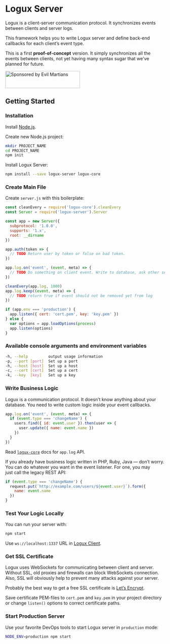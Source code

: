 # Logux Server

Logux is a client-server communication protocol. It synchronizes events
between clients and server logs.

This framework helps you to write Logux server and define back-end callbacks
for each client’s event type.

This is a first **proof-of-concept** version. It simply synchronizes all the events between
clients, not yet having many syntax sugar that we've planned for future.

<a href="https://evilmartians.com/?utm_source=logux-server">
  <img src="https://evilmartians.com/badges/sponsored-by-evil-martians.svg"
       alt="Sponsored by Evil Martians" width="236" height="54">
</a>


## Getting Started


### Installation

Install [Node.js](https://nodejs.org/en/download/).

Create new Node.js project:

```sh
mkdir PROJECT_NAME
cd PROJECT_NAME
npm init
```

Install Logux Server:

```sh
npm install --save logux-server logux-core
```


### Create Main File

Create `server.js` with this boilerplate:

```js
const cleanEvery = require('logux-core').cleanEvery
const Server = require('logux-server').Server

const app = new Server({
  subprotocol: '1.0.0',
  supports: '1.x',
  root: __dirname
})

app.auth(token => {
  // TODO Return user by token or false on bad token.
})

app.log.on('event', (event, meta) => {
  // TODO Do something on client event. Write to database, ask other service.
})

cleanEvery(app.log, 1000)
app.log.keep((event, meta) => {
  // TODO return true if event should not be removed yet from log
})

if (app.env === 'production') {
  app.listen({ cert: 'cert.pem', key: 'key.pem' })
} else {
  var options = app.loadOptions(process)
  app.listen(options)
}
```


### Available console arguments and environment variables
```sh
-h, --help         output usage information
-p, --port [port]  Set up a port
-h, --host [host]  Set up a host
-c, --cert [cert]  Set up a cert
-k, --key  [key]   Set up a key
```


### Write Business Logic

Logux is a communication protocol. It doesn’t know anything about your database.
You need to write custom logic inside your event callbacks.

```js
app.log.on('event', (event, meta) => {
  if (event.type === 'changeName') {
    users.find({ id: event.user }).then(user => {
      user.update({ name: event.name })
    })
  }
})
```

Read [`logux-core`] docs for `app.log` API.

If you already have business logic written in PHP, Ruby, Java — don’t worry.
You can do whatever you want in the event listener. For one, you may just call the legacy REST API:

```js
if (event.type === 'changeName') {
  request.put(`http://example.com/users/${event.user}`).form({
    name: event.name
  })
}
```

[`logux-core`]: https://github.com/logux/logux-core


### Test Your Logic Locally

You can run your server with:

```sh
npm start
```

Use `ws://localhost:1337` URL in [Logux Client].

[Logux Client]: https://github.com/logux/logux-client


### Get SSL Certificate

Logux uses WebSockets for communicating between client and server.
Without SSL, old proxies and firewalls can block WebSockets connection.
Also, SSL will obviously help to prevent many attacks against your server.

Probably the best way to get a free SSL certificate is [Let’s Encrypt].

Save certificate PEM-files to `cert.pem` and `key.pem` in your project directory
or change `listen()` options to correct certificate paths.

[Let’s Encrypt]: https://letsencrypt.org/


### Start Production Server

Use your favorite DevOps tools to start Logux server in `production` mode:

```sh
NODE_ENV=production npm start
```
